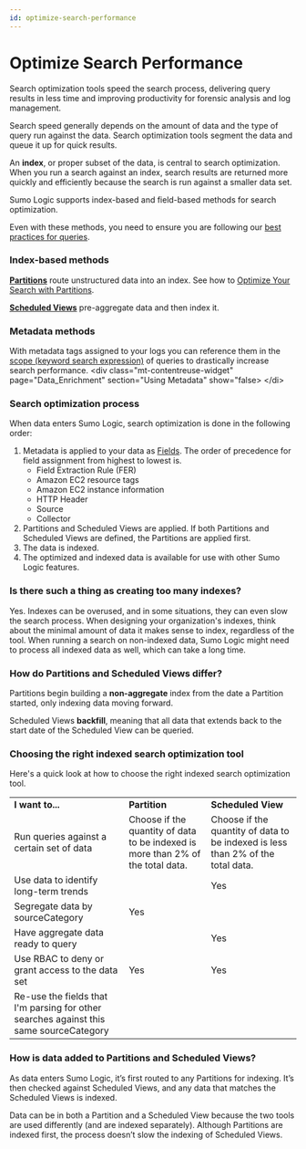 ```yaml
---
id: optimize-search-performance
---
```


# Optimize Search Performance

Search optimization tools speed the search process, delivering query
results in less time and improving productivity for forensic analysis
and log management.

Search speed generally depends on the amount of data and the type of
query run against the data. Search optimization tools segment the data
and queue it up for quick results.

An **index**, or proper subset of the data, is central to search
optimization. When you run a search against an index, search results are
returned more quickly and efficiently because the search is run against
a smaller data set.

Sumo Logic supports index-based and field-based methods for search
optimization.

Even with these methods, you need to ensure you are following our [best
practices for
queries](Get-Started-with-Search/How-to-Build-a-Search/Best-Practices:-Search-Rules-to-Live-By.md "Best Practices: Search Rules to Live By").

### Index-based methods

[**Partitions**](../Manage/Partitions_and_Data_Tiers.md "Manage Partitions") route
unstructured data into an index. See how to [Optimize Your Search with
Partitions](Optimize-Search-Performance/Optimizing_Search_with_Partitions.md "Optimize Your Search with Partitions").

[**Scheduled
Views**](../Manage/Scheduled-Views.md "Manage Scheduled Views") pre-aggregate
data and then index it.

### Metadata methods

With metadata tags assigned to your logs you can reference them in the
[scope (keyword search
expression)](Get-Started-with-Search/How-to-Build-a-Search/Keyword-Search-Expressions.md "Keyword Search Expressions")
of queries to drastically increase search performance.
\<div class="mt-contentreuse-widget" page="Data_Enrichment"
section="Using Metadata" show="false\>
\</di\>

### Search optimization process

When data enters Sumo Logic, search optimization is done in the
following order:

1.  Metadata is applied to your data as
    [Fields](../Manage/Fields.md "Fields"). The order of precedence for
    field assignment from highest to lowest is. 
    * Field Extraction Rule (FER)
    * Amazon EC2 resource tags
    * Amazon EC2 instance information
    * HTTP Header
    * Source
    * Collector
2.  Partitions and Scheduled Views are applied. If both Partitions and
    Scheduled Views are defined, the Partitions are applied first.
3.  The data is indexed.
4.  The optimized and indexed data is available for use with other Sumo
    Logic features.

### Is there such a thing as creating too many indexes?

Yes. Indexes can be overused, and in some situations, they can even slow
the search process. When designing your organization's indexes, think
about the minimal amount of data it makes sense to index, regardless of
the tool. When running a search on non-indexed data, Sumo Logic might
need to process all indexed data as well, which can take a long time.

### How do Partitions and Scheduled Views differ?

Partitions begin building a **non-aggregate** index from the date a
Partition started, only indexing data moving forward.

Scheduled Views **backfill**, meaning that all data that extends back to
the start date of the Scheduled View can be queried.

### Choosing the right indexed search optimization tool

Here's a quick look at how to choose the right indexed search
optimization tool.

|                                                                                        |                                                                                 |                                                                                 |
|----------------------------------------------------------------------------------------|---------------------------------------------------------------------------------|---------------------------------------------------------------------------------|
| **I want to...**                                                                       | **Partition**                                                                   | **Scheduled View**                                                              |
| Run queries against a certain set of data                                              | Choose if the quantity of data to be indexed is more than 2% of the total data. | Choose if the quantity of data to be indexed is less than 2% of the total data. |
| Use data to identify long-term trends                                                  |                                                                                 | Yes                                                                             |
| Segregate data by sourceCategory                                                       | Yes                                                                             |                                                                                 |
| Have aggregate data ready to query                                                     |                                                                                 | Yes                                                                             |
| Use RBAC to deny or grant access to the data set                                       | Yes                                                                             | Yes                                                                             |
| Re-use the fields that I'm parsing for other searches against this same sourceCategory |                                                                                 |                                                                                 |

### How is data added to Partitions and Scheduled Views?

As data enters Sumo Logic, it’s first routed to any Partitions for
indexing. It’s then checked against Scheduled Views, and any data that
matches the Scheduled Views is indexed.

Data can be in both a Partition and a Scheduled View because the two
tools are used differently (and are indexed separately). Although
Partitions are indexed first, the process doesn’t slow the indexing of
Scheduled Views.
